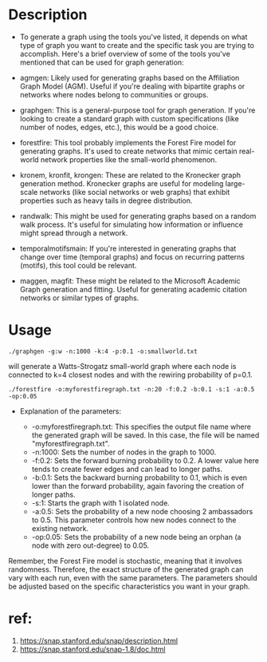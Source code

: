 # Description
- To generate a graph using the tools you've listed, it depends on what type of graph you want to create and the specific task you are trying to accomplish. Here's a brief overview of some of the tools you've mentioned that can be used for graph generation:

* agmgen: Likely used for generating graphs based on the Affiliation Graph Model (AGM). Useful if you're dealing with bipartite graphs or networks where nodes belong to communities or groups.

* graphgen: This is a general-purpose tool for graph generation. If you're looking to create a standard graph with custom specifications (like number of nodes, edges, etc.), this would be a good choice.

* forestfire: This tool probably implements the Forest Fire model for generating graphs. It's used to create networks that mimic certain real-world network properties like the small-world phenomenon.

* kronem, kronfit, krongen: These are related to the Kronecker graph generation method. Kronecker graphs are useful for modeling large-scale networks (like social networks or web graphs) that exhibit properties such as heavy tails in degree distribution.

* randwalk: This might be used for generating graphs based on a random walk process. It's useful for simulating how information or influence might spread through a network.

* temporalmotifsmain: If you're interested in generating graphs that change over time (temporal graphs) and focus on recurring patterns (motifs), this tool could be relevant.

* maggen, magfit: These might be related to the Microsoft Academic Graph generation and fitting. Useful for generating academic citation networks or similar types of graphs.
# Usage
```shell
./graphgen -g:w -n:1000 -k:4 -p:0.1 -o:smallworld.txt
```
will generate a Watts-Strogatz small-world graph where each node is connected to k=4 closest nodes and with the rewiring probability of p=0.1.
```shell
./forestfire -o:myforestfiregraph.txt -n:20 -f:0.2 -b:0.1 -s:1 -a:0.5 -op:0.05
```
- Explanation of the parameters:

	+ -o:myforestfiregraph.txt: This specifies the output file name where the generated graph will be saved. In this 	case, the file will be named "myforestfiregraph.txt".
	+ -n:1000: Sets the number of nodes in the graph to 1000.
	- -f:0.2: Sets the forward burning probability to 0.2. A lower value here tends to create fewer edges and can lead to longer paths.
	+ -b:0.1: Sets the backward burning probability to 0.1, which is even lower than the forward probability, again 	favoring the creation of longer paths.
	+ -s:1: Starts the graph with 1 isolated node.
	+ -a:0.5: Sets the probability of a new node choosing 2 ambassadors to 0.5. This parameter controls how new nodes 	connect to the existing network.
	+ -op:0.05: Sets the probability of a new node being an orphan (a node with zero out-degree) to 0.05.
	
Remember, the Forest Fire model is stochastic, meaning that it involves randomness. Therefore, the exact structure of the generated graph can vary with each run, even with the same parameters. The parameters should be adjusted based on the specific characteristics you want in your graph. 

# ref: 
1. https://snap.stanford.edu/snap/description.html
2. https://snap.stanford.edu/snap-1.8/doc.html

